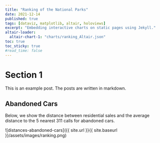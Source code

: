 ```yaml
---
title: "Ranking of the National Parks"
date: 2021-12-14
published: true
tags: [dataviz, matplotlib, altair, holoviews]
excerpt: "Embedding interactive charts on static pages using Jekyll."
altair-loader:
  altair-chart-1: "charts/ranking_Altair.json"
toc: true
toc_sticky: true
#read_time: false
---
```


# Section 1

<div id="altair-chart-1"></div>

This is an example post. The posts are written in markdown.

## Abandoned Cars

Below, we show the distance between residential sales and the average distance to the 5 nearest 311 calls for abandoned cars.

![distances-abandoned-cars]({{ site.url }}{{ site.baseurl }}/assets/images/ranking.png)
